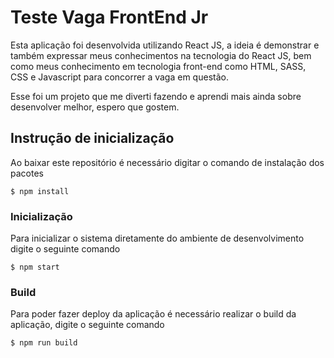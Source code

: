 # Teste Vaga FrontEnd Jr

Esta aplicação foi desenvolvida utilizando React JS, a ideia é demonstrar e também expressar meus conhecimentos na tecnologia do React JS, bem como meus conhecimento em tecnologia front-end como HTML, SASS, CSS e Javascript para concorrer a vaga em questão.

Esse foi um projeto que me diverti fazendo e aprendi mais ainda sobre desenvolver melhor,
espero que gostem.

## Instrução de inicialização

Ao baixar este repositório é necessário digitar o comando de instalação dos pacotes

`$ npm install`

### Inicialização

Para inicializar o sistema diretamente do ambiente de desenvolvimento digite o seguinte comando

`$ npm start`

### Build

Para poder fazer deploy da aplicação é necessário realizar o build da aplicação, digite o seguinte comando

`$ npm run build`
